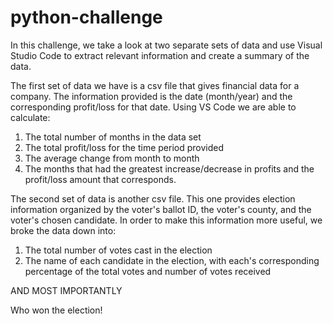 # python-challenge

In this challenge, we take a look at two separate sets of data and use Visual Studio Code to extract relevant information and create a summary of the data. 

The first set of data we have is a csv file that gives financial data for a company. The information provided is the date (month/year) and the corresponding profit/loss for that date. Using VS Code we are able to calculate:
1. The total number of months in the data set
2. The total profit/loss for the time period provided
3. The average change from month to month
4. The months that had the greatest increase/decrease in profits and the profit/loss amount that corresponds.

The second set of data is another csv file. This one provides election information organized by the voter's ballot ID, the voter's county, and the voter's chosen candidate. In order to make this information more useful, we broke the data down into:
1. The total number of votes cast in the election
2. The name of each candidate in the election, with each's corresponding percentage of the total votes and number of votes received

AND MOST IMPORTANTLY

Who won the election!
